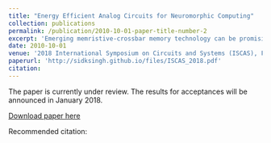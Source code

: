```yaml
---
title: "Energy Efficient Analog Circuits for Neuromorphic Computing"
collection: publications
permalink: /publication/2010-10-01-paper-title-number-2
excerpt: 'Emerging memristive-crossbar memory technology can be promising for computationally-expensive analog pattern-matching tasks. It provides a new computing paradigm, enabling calculations to be performed in the same chips where data is stored. However, degradation in the performance of the RCM is observed due to parasitic and terminal resistances, which we have demonstrated in this paper. A novel current mode circuit has been proposed to effectively tackle this problem. The proposed circuit is more power efficient in comparison to its voltage mode counterparts.<br /> The paper is currently under review. The results for acceptances will be announced in January 2018.'
date: 2010-10-01
venue: '2018 International Symposium on Circuits and Systems (ISCAS), Florence, Italy'
paperurl: 'http://sidksingh.github.io/files/ISCAS_2018.pdf'
citation: 
---
```


The paper is currently under review. The results for acceptances will be announced in January 2018.  

[Download paper here](http://sidksingh.github.io/files/ISCAS_2018.pdf)

Recommended citation: 
